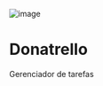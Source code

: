 ![image](https://user-images.githubusercontent.com/77937182/157861966-7ffbe56f-36e3-4b9a-a3aa-8a5cedbcee70.png)
# Donatrello
Gerenciador de tarefas
